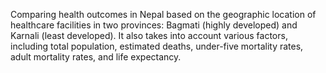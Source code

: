 Comparing health outcomes in Nepal based on the geographic location of healthcare facilities in two provinces: Bagmati (highly developed) and Karnali (least developed). It also takes into account various factors, including total population, estimated deaths, under-five mortality rates, adult mortality rates, and life expectancy.
